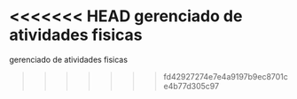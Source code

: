 <<<<<<< HEAD
gerenciado de atividades fisicas
=======
gerenciado de atividades fisicas
>>>>>>> fd42927274e7e4a9197b9ec8701ce4b77d305c97
